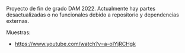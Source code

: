 Proyecto de fin de grado DAM 2022. Actualmente hay partes desactualizadas o no funcionales debido a repositorio y dependencias externas.

Muestras:

- https://www.youtube.com/watch?v=a-oIYjRCHgk
